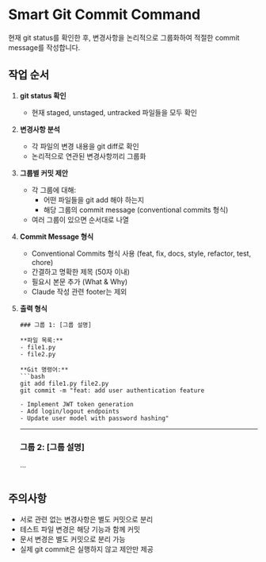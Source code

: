 # Smart Git Commit Command

현재 git status를 확인한 후, 변경사항을 논리적으로 그룹화하여 적절한 commit message를 작성합니다.

## 작업 순서

1. **git status 확인**
   - 현재 staged, unstaged, untracked 파일들을 모두 확인

2. **변경사항 분석**
   - 각 파일의 변경 내용을 git diff로 확인
   - 논리적으로 연관된 변경사항끼리 그룹화

3. **그룹별 커밋 제안**
   - 각 그룹에 대해:
     - 어떤 파일들을 git add 해야 하는지
     - 해당 그룹의 commit message (conventional commits 형식)
   - 여러 그룹이 있으면 순서대로 나열

4. **Commit Message 형식**
   - Conventional Commits 형식 사용 (feat, fix, docs, style, refactor, test, chore)
   - 간결하고 명확한 제목 (50자 이내)
   - 필요시 본문 추가 (What & Why)
   - Claude 작성 관련 footer는 제외

5. **출력 형식**
   ```
   ### 그룹 1: [그룹 설명]

   **파일 목록:**
   - file1.py
   - file2.py

   **Git 명령어:**
   ```bash
   git add file1.py file2.py
   git commit -m "feat: add user authentication feature

   - Implement JWT token generation
   - Add login/logout endpoints
   - Update user model with password hashing"
   ```

   ---

   ### 그룹 2: [그룹 설명]
   ...
   ```

## 주의사항

- 서로 관련 없는 변경사항은 별도 커밋으로 분리
- 테스트 파일 변경은 해당 기능과 함께 커밋
- 문서 변경은 별도 커밋으로 분리 가능
- 실제 git commit은 실행하지 않고 제안만 제공